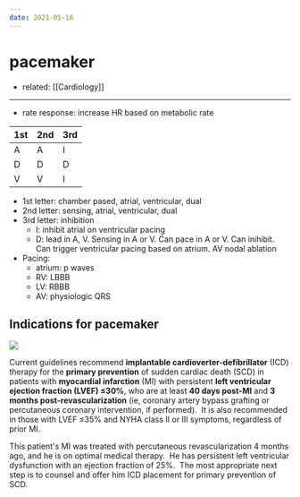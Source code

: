 ```yaml
---
date: 2021-05-16
---
```


# pacemaker

- related: [[Cardiology]]
---

- rate response: increase HR based on metabolic rate

| 1st | 2nd | 3rd |
| --- | --- | --- |
| A   | A   | I   |
| D   | D   | D   |
| V   | V   | I   |

- 1st letter: chamber pased, atrial, ventricular, dual
- 2nd letter: sensing, atrial, ventricular, dual
- 3rd letter: inhibition
	- I: inhibit atrial on ventricular pacing
	- D: lead in A, V. Sensing in A or V. Can pace in A or V. Can inihibit. Can trigger ventricular pacing based on atrium. AV nodal ablation
- Pacing:
	- atrium: p waves
	- RV: LBBB
	- LV: RBBB
	- AV: physiologic QRS

## Indications for pacemaker

![](https://photos.thisispiggy.com/file/wikiFiles/20220810191243.png)

Current guidelines recommend **implantable cardioverter-defibrillator** (ICD) therapy for the **primary prevention** of sudden cardiac death (SCD) in patients with **myocardial infarction** (MI) with persistent **left ventricular ejection fraction (LVEF) ≤30%**, who are at least **40 days post-MI** and **3 months post-revascularization** (ie, coronary artery bypass grafting or percutaneous coronary intervention, if performed).  It is also recommended in those with LVEF ≤35% and NYHA class II or III symptoms, regardless of prior MI.

This patient's MI was treated with percutaneous revascularization 4 months ago, and he is on optimal medical therapy.  He has persistent left ventricular dysfunction with an ejection fraction of 25%.  The most appropriate next step is to counsel and offer him ICD placement for primary prevention of SCD.
